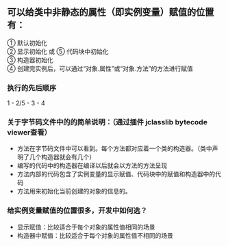 ## 可以给类中非静态的属性（即实例变量）赋值的位置有：

① 默认初始化 <br>
② 显示初始化 或 ⑤ 代码块中初始化 <br>
③ 构造器初始化 <br>
④ 创建完实例后，可以通过“对象.属性”或“对象.方法”的方法进行赋值 <br>

### 执行的先后顺序

1 - 2/5 - 3 - 4

### 关于字节码文件中的<init>的简单说明：（通过插件 jclasslib bytecode viewer查看）

* <init>方法在字节码文件中可以看到。每个<init>方法都对应着一个类的构造器。（类中声明了几个构造器就会有几个<init>）
* 编写的代码中的构造器在编译以后就会以<init>方法的方法呈现
* <init>方法内部的代码包含了实例变量的显示赋值、代码块中的赋值和构造器中的代码
* <init>方法用来初始化当前创建的对象的信息的。

### 给实例变量赋值的位置很多，开发中如何选？

* 显示赋值：比较适合于每个对象的属性值相同的场景
* 构造器中赋值：比较适合于每个对象的属性值不相同的场景